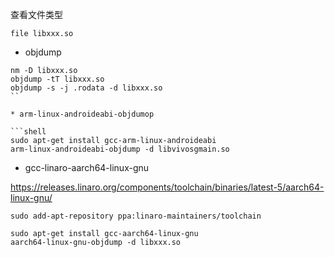 

查看文件类型

```shell
file libxxx.so
```

* objdump

```shell
nm -D libxxx.so
objdump -tT libxxx.so
objdump -s -j .rodata -d libxxx.so
``

* arm-linux-androideabi-objdumop

```shell
sudo apt-get install gcc-arm-linux-androideabi
arm-linux-androideabi-objdump -d libvivosgmain.so
```

* gcc-linaro-aarch64-linux-gnu

https://releases.linaro.org/components/toolchain/binaries/latest-5/aarch64-linux-gnu/

```shell
sudo add-apt-repository ppa:linaro-maintainers/toolchain
```

```shell
sudo apt-get install gcc-aarch64-linux-gnu
aarch64-linux-gnu-objdump -d libxxx.so
```